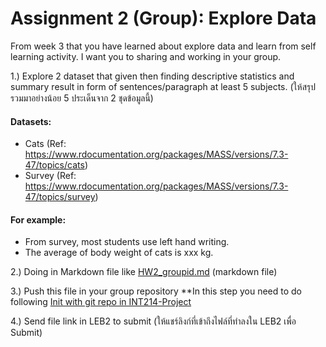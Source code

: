 # Assignment 2 (Group): Explore Data
From week 3 that you have learned about explore data and learn from self learning activity. I want you to sharing and working in your group.

1.) Explore 2 dataset that given then finding descriptive statistics and summary result in form of sentences/paragraph at least 5 subjects. (ให้สรุปรวมมาอย่างน้อย 5 ประเด็นจาก 2 ชุดข้อมูลนี้)
#### Datasets:
- Cats (Ref: https://www.rdocumentation.org/packages/MASS/versions/7.3-47/topics/cats)
- Survey (Ref: https://www.rdocumentation.org/packages/MASS/versions/7.3-47/topics/survey)

#### For example:
- From survey, most students use left hand writing.
- The average of body weight of cats is xxx kg.

2.) Doing in Markdown file like [HW2_groupid.md](https://github.com/sit-2021-int214/int214-template/blob/main/assignment/HW2_groupid.md) (markdown file)

3.) Push this file in your group repository **In this step you need to do following [Init with git repo in INT214-Project](https://github.com/sit-2021-int214/int214-project)

4.) Send file link in LEB2 to submit (ให้แชร์ลิงก์ที่เข้าถึงไฟล์ที่ทำลงใน LEB2 เพื่อ Submit)
